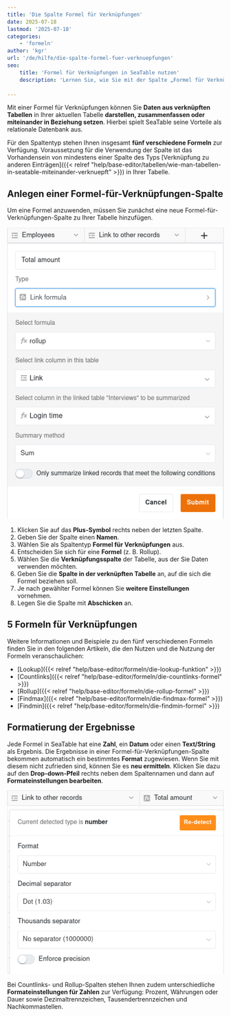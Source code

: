 ```yaml
---
title: 'Die Spalte Formel für Verknüpfungen'
date: 2025-07-18
lastmod: '2025-07-18'
categories:
    - 'formeln'
author: 'kgr'
url: '/de/hilfe/die-spalte-formel-fuer-verknuepfungen'
seo:
    title: 'Formel für Verknüpfungen in SeaTable nutzen'
    description: 'Lernen Sie, wie Sie mit der Spalte „Formel für Verknüpfungen“ Daten aus verknüpften Tabellen in SeaTable verknüpfen und auswerten.'

---
```


Mit einer Formel für Verknüpfungen können Sie **Daten aus verknüpften Tabellen** in Ihrer aktuellen Tabelle **darstellen, zusammenfassen oder miteinander in Beziehung setzen**. Hierbei spielt SeaTable seine Vorteile als relationale Datenbank aus.

Für den Spaltentyp stehen Ihnen insgesamt **fünf verschiedene Formeln** zur Verfügung. Voraussetzung für die Verwendung der Spalte ist das Vorhandensein von mindestens einer Spalte des Typs [Verknüpfung zu anderen Einträgen]({{< relref "help/base-editor/tabellen/wie-man-tabellen-in-seatable-miteinander-verknuepft" >}}) in Ihrer Tabelle.

## Anlegen einer Formel-für-Verknüpfungen-Spalte

Um eine Formel anzuwenden, müssen Sie zunächst eine neue Formel-für-Verknüpfungen-Spalte zu Ihrer Tabelle hinzufügen.

![Auswahl einer Formel für Verknüpfungen](images/add-a-link-formula.png)

1. Klicken Sie auf das **Plus-Symbol** rechts neben der letzten Spalte.
2. Geben Sie der Spalte einen **Namen**.
3. Wählen Sie als Spaltentyp **Formel für Verknüpfungen** aus.
4. Entscheiden Sie sich für eine **Formel** (z. B. Rollup).
5. Wählen Sie die **Verknüpfungsspalte** der Tabelle, aus der Sie Daten verwenden möchten.
6. Geben Sie die **Spalte in der verknüpften Tabelle** an, auf die sich die Formel beziehen soll.
7. Je nach gewählter Formel können Sie **weitere Einstellungen** vornehmen.
8. Legen Sie die Spalte mit **Abschicken** an.

## 5 Formeln für Verknüpfungen

Weitere Informationen und Beispiele zu den fünf verschiedenen Formeln finden Sie in den folgenden Artikeln, die den Nutzen und die Nutzung der Formeln veranschaulichen:
- [Lookup]({{< relref "help/base-editor/formeln/die-lookup-funktion" >}})
- [Countlinks]({{< relref "help/base-editor/formeln/die-countlinks-formel" >}})
- [Rollup]({{< relref "help/base-editor/formeln/die-rollup-formel" >}})
- [Findmax]({{< relref "help/base-editor/formeln/die-findmax-formel" >}})
- [Findmin]({{< relref "help/base-editor/formeln/die-findmin-formel" >}})

## Formatierung der Ergebnisse

Jede Formel in SeaTable hat eine **Zahl**, ein **Datum** oder einen **Text/String** als Ergebnis. Die Ergebnisse in einer Formel-für-Verknüpfungen-Spalte bekommen automatisch ein bestimmtes **Format** zugewiesen. Wenn Sie mit diesem nicht zufrieden sind, können Sie es **neu ermitteln**. Klicken Sie dazu auf den **Drop-down-Pfeil** rechts neben dem Spaltennamen und dann auf **Formateinstellungen bearbeiten**.

![Formatierung von Formelergebnissen](images/format-settings-of-the-link-formula-column.png)

Bei Countlinks- und Rollup-Spalten stehen Ihnen zudem unterschiedliche **Formateinstellungen für Zahlen** zur Verfügung: Prozent, Währungen oder Dauer sowie Dezimaltrennzeichen, Tausendertrennzeichen und Nachkommastellen.